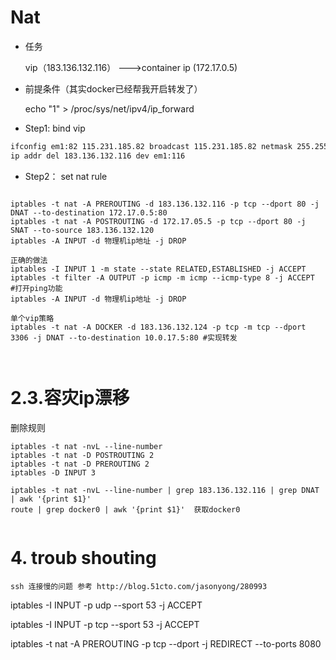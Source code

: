 # Nat 

- 任务

  vip（183.136.132.116） --->container ip (172.17.0.5)



- 前提条件（其实docker已经帮我开启转发了）

  echo "1" > /proc/sys/net/ipv4/ip_forward 

 

- Step1:  bind vip

```bash
ifconfig em1:82 115.231.185.82 broadcast 115.231.185.82 netmask 255.255.255.0 up
ip addr del 183.136.132.116 dev em1:116 
```

 

 

- Step2： set nat rule

```

iptables -t nat -A PREROUTING -d 183.136.132.116 -p tcp --dport 80 -j DNAT --to-destination 172.17.0.5:80
iptables -t nat -A POSTROUTING -d 172.17.05.5 -p tcp --dport 80 -j SNAT --to-source 183.136.132.120
iptables -A INPUT -d 物理机ip地址 -j DROP
 
正确的做法
iptables -I INPUT 1 -m state --state RELATED,ESTABLISHED -j ACCEPT
iptables -t filter -A OUTPUT -p icmp -m icmp --icmp-type 8 -j ACCEPT  #打开ping功能
iptables -A INPUT -d 物理机ip地址 -j DROP
 
单个vip策略
iptables -t nat -A DOCKER -d 183.136.132.124 -p tcp -m tcp --dport 3306 -j DNAT --to-destination 10.0.17.5:80 #实现转发
 
 
```



# 2.3.容灾ip漂移

删除规则

```
iptables -t nat -nvL --line-number
iptables -t nat -D POSTROUTING 2
iptables -t nat -D PREROUTING 2
iptables -D INPUT 3
 
iptables -t nat -nvL --line-number | grep 183.136.132.116 | grep DNAT | awk '{print $1}'
route | grep docker0 | awk '{print $1}'  获取docker0
 
```

# 4. troub shouting

```
ssh 连接慢的问题 参考 http://blog.51cto.com/jasonyong/280993
```

iptables -I INPUT -p udp --sport 53 -j ACCEPT

iptables -I INPUT -p tcp --sport 53 -j ACCEPT





 iptables -t nat -A PREROUTING -p tcp --dport  -j REDIRECT --to-ports 8080